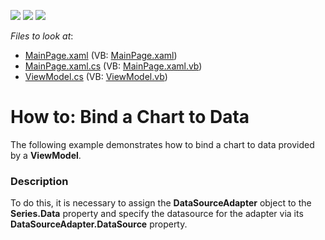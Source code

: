 <!-- default badges list -->
![](https://img.shields.io/endpoint?url=https://codecentral.devexpress.com/api/v1/VersionRange/128567278/13.1.5%2B)
[![](https://img.shields.io/badge/Open_in_DevExpress_Support_Center-FF7200?style=flat-square&logo=DevExpress&logoColor=white)](https://supportcenter.devexpress.com/ticket/details/E4362)
[![](https://img.shields.io/badge/📖_How_to_use_DevExpress_Examples-e9f6fc?style=flat-square)](https://docs.devexpress.com/GeneralInformation/403183)
<!-- default badges end -->
<!-- default file list -->
*Files to look at*:

* [MainPage.xaml](./CS/BindChart/MainPage.xaml) (VB: [MainPage.xaml](./VB/BindChart/MainPage.xaml))
* [MainPage.xaml.cs](./CS/BindChart/MainPage.xaml.cs) (VB: [MainPage.xaml.vb](./VB/BindChart/MainPage.xaml.vb))
* [ViewModel.cs](./CS/BindChart/ViewModel.cs) (VB: [ViewModel.vb](./VB/BindChart/ViewModel.vb))
<!-- default file list end -->
# How to: Bind a Chart to Data


<p>The following example demonstrates how to bind a chart to data provided by a <strong>ViewModel</strong>.</p>


<h3>Description</h3>

<p>To do this, it is necessary to assign the <strong>DataSourceAdapter</strong> object to the <strong>Series.Data</strong> property and specify the datasource for the adapter via its <strong>DataSourceAdapter.DataSource</strong> property.</p>

<br/>



